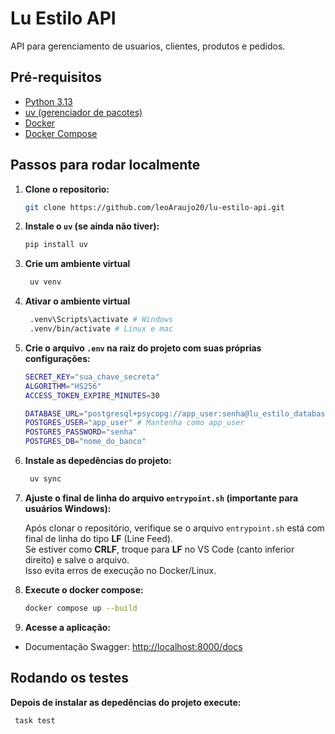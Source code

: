 # Lu Estilo API

API para gerenciamento de usuarios, clientes, produtos e pedidos.

## Pré-requisitos

- [Python 3.13](https://www.python.org/downloads/)
- [uv (gerenciador de pacotes)](https://github.com/astral-sh/uv)
- [Docker](https://www.docker.com/get-started)
- [Docker Compose](https://docs.docker.com/compose/install/)

## Passos para rodar localmente

1. **Clone o repositorio:**

   ```sh
   git clone https://github.com/leoAraujo20/lu-estilo-api.git
   ```

2. **Instale o `uv` (se ainda não tiver):**

   ```sh
   pip install uv
   ```

3. **Crie um ambiente virtual**

   ```sh
    uv venv
   ```

4. **Ativar o ambiente virtual**

   ```sh
    .venv\Scripts\activate # Windows
    .venv/bin/activate # Linux e mac
   ```

5. **Crie o arquivo `.env` na raiz do projeto com suas próprias configurações:**

   ```sh
   SECRET_KEY="sua_chave_secreta"
   ALGORITHM="HS256"
   ACCESS_TOKEN_EXPIRE_MINUTES=30

   DATABASE_URL="postgresql+psycopg://app_user:senha@lu_estilo_database:5432/nome_do_banco"
   POSTGRES_USER="app_user" # Mantenha como app_user
   POSTGRES_PASSWORD="senha"
   POSTGRES_DB="nome_do_banco"
   ```

6. **Instale as depedências do projeto:**

   ```sh
    uv sync
   ```

7. **Ajuste o final de linha do arquivo `entrypoint.sh` (importante para usuários Windows):**

   Após clonar o repositório, verifique se o arquivo `entrypoint.sh` está com final de linha do tipo **LF** (Line Feed).  
   Se estiver como **CRLF**, troque para **LF** no VS Code (canto inferior direito) e salve o arquivo.  
   Isso evita erros de execução no Docker/Linux.

8. **Execute o docker compose:**

   ```sh
   docker compose up --build
   ```

9. **Acesse a aplicação:**

- Documentação Swagger: [http://localhost:8000/docs](http://localhost:8000/docs)

## Rodando os testes

**Depois de instalar as depedências do projeto execute:**

   ```sh
    task test
   ```
